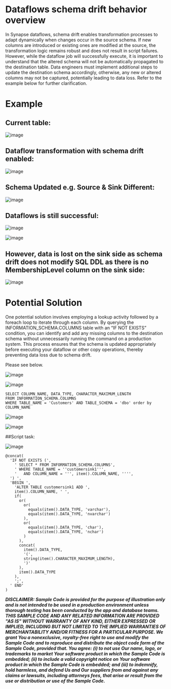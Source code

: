 # Dataflows schema drift behavior overview 

In Synapse dataflows, schema drift enables transformation processes to adapt dynamically when changes occur in the source schema. 
If new columns are introduced or existing ones are modified at the source, the transformation logic remains robust and does not result in script failures.
However, while the dataflow job will successfully execute, it is important to understand that the altered schema will not be automatically propagated to the destination table. 
Data engineers must implement additional steps to update the destination schema accordingly, otherwise, any new or altered columns may not be captured, potentially leading to data loss. Refer to the example below for further clarification.


# Example


## Current table:

![image](https://github.com/user-attachments/assets/601490cf-4a98-4e22-a81d-6460bfa3c97d)

## Dataflow transformation with schema drift enabled: 

![image](https://github.com/user-attachments/assets/1caec044-5ca1-4a20-bf6c-eea8ef695908)

## Schema Updated e.g. Source & Sink Different: 

![image](https://github.com/user-attachments/assets/9695459e-5361-4666-918c-d1ee6f9f765a)

## Dataflows is still successful:

![image](https://github.com/user-attachments/assets/27c07b6f-95a4-4f17-bd5a-8fc8a4fcd77c)


![image](https://github.com/user-attachments/assets/7181b83e-d18a-43fa-98eb-ea27446bbb28)

## However, data is lost on the sink side as schema drift does not modify SQL DDL as there is no MembershipLevel column on the sink side: 

![image](https://github.com/user-attachments/assets/d40b9479-05d2-4df7-a858-2a6080a69745)


# Potential Solution

One potential solution involves employing a lookup activity followed by a foreach loop to iterate through each column. 
By querying the INFORMATION_SCHEMA.COLUMNS table with an “IF NOT EXISTS” condition, you can identify and add any missing columns to the destination schema without unnecessarily running the command on a production system. 
This process ensures that the schema is updated appropriately before executing your dataflow or other copy operations, thereby preventing data loss due to schema drift.

Please see below. 

![image](https://github.com/user-attachments/assets/3a2f50ae-249f-453c-a479-bb6f8959ec22)



![image](https://github.com/user-attachments/assets/8e889331-00ef-4901-98c0-61bc70175cc3)


```
SELECT COLUMN_NAME, DATA_TYPE, CHARACTER_MAXIMUM_LENGTH
FROM INFORMATION_SCHEMA.COLUMNS
WHERE TABLE_NAME = 'Customers' AND TABLE_SCHEMA = 'dbo' order by COLUMN_NAME
```

![image](https://github.com/user-attachments/assets/b71cce13-8c01-4068-9bfa-53f10097417e)


![image](https://github.com/user-attachments/assets/8ac52ac6-4f00-4730-92e0-384fa1039277)



##Script task: 

![image](https://github.com/user-attachments/assets/8d88cef3-1a70-4dc9-bfab-27de7a7013f8)


```
@concat(
  'IF NOT EXISTS (',
    ' SELECT * FROM INFORMATION_SCHEMA.COLUMNS',
    ' WHERE TABLE_NAME = ''customersink1''',
    '   AND COLUMN_NAME = ''', item().COLUMN_NAME, '''',
  ') ',
  'BEGIN ',
    'ALTER TABLE customersink1 ADD ',
    item().COLUMN_NAME, ' ',
    if(
      or(
        or(
          equals(item().DATA_TYPE, 'varchar'),
          equals(item().DATA_TYPE, 'nvarchar')
        ),
        or(
          equals(item().DATA_TYPE, 'char'),
          equals(item().DATA_TYPE, 'nchar')
        )
      ),
      concat(
        item().DATA_TYPE,
        '(',
        string(item().CHARACTER_MAXIMUM_LENGTH),
        ')'
      ),
      item().DATA_TYPE
    ),
    ';',
  ' END'
)

```



***DISCLAIMER: Sample Code is provided for the purpose of illustration only and is not intended to be used in a production environment unless thorough testing has been conducted by the app and database teams. THIS SAMPLE CODE AND ANY RELATED INFORMATION ARE PROVIDED "AS IS" WITHOUT WARRANTY OF ANY KIND, EITHER EXPRESSED OR IMPLIED, INCLUDING BUT NOT LIMITED TO THE IMPLIED WARRANTIES OF MERCHANTABILITY AND/OR FITNESS FOR A PARTICULAR PURPOSE. We grant You a nonexclusive, royalty-free right to use and modify the Sample Code and to reproduce and distribute the object code form of the Sample Code, provided that. You agree: (i) to not use Our name, logo, or trademarks to market Your software product in which the Sample Code is embedded; (ii) to include a valid copyright notice on Your software product in which the Sample Code is embedded; and (iii) to indemnify, hold harmless, and defend Us and Our suppliers from and against any claims or lawsuits, including attorneys fees, that arise or result from the use or distribution or use of the Sample Code.***



